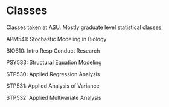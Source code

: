 # Classes
Classes taken at ASU. Mostly graduate level statistical classes.


APM541: Stochastic Modeling in Biology

BIO610: Intro Resp Conduct Research

PSY533: Structural Equation Modeling

STP530: Applied Regression Analysis

STP531: Applied Analysis of Variance

STP532: Applied Multivariate Analysis